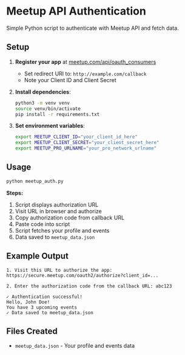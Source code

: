 # Meetup API Authentication

Simple Python script to authenticate with Meetup API and fetch data.

## Setup

1. **Register your app** at [meetup.com/api/oauth_consumers](https://www.meetup.com/api/oauth_consumers/)
   - Set redirect URI to: `http://example.com/callback`
   - Note your Client ID and Client Secret

2. **Install dependencies**:
   ```bash
   python3 -m venv venv
   source venv/bin/activate
   pip install -r requirements.txt
   ```

3. **Set environment variables**:
   ```bash
   export MEETUP_CLIENT_ID="your_client_id_here"
   export MEETUP_CLIENT_SECRET="your_client_secret_here"
   export MEETUP_PRO_URLNAME="your_pro_network_urlname"
   ```

## Usage

```bash
python meetup_auth.py
```

**Steps:**
1. Script displays authorization URL
2. Visit URL in browser and authorize
3. Copy authorization code from callback URL
4. Paste code into script
5. Script fetches your profile and events
6. Data saved to `meetup_data.json`

## Example Output

```
1. Visit this URL to authorize the app:
https://secure.meetup.com/oauth2/authorize?client_id=...

2. Enter the authorization code from the callback URL: abc123

✓ Authentication successful!
Hello, John Doe!
You have 3 upcoming events
✓ Data saved to meetup_data.json
```

## Files Created

- `meetup_data.json` - Your profile and events data